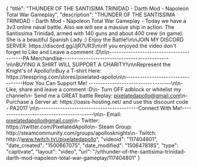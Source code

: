 {
    "title": "THUNDER OF THE SANTISIMA TRINIDAD - Darth Mod - Napoleon Total War Gameplay",
    "description": "THUNDER OF THE SANTISSIMA TRINIDAD  - Darth Mod - Napoleon Total War Gameplay - Today we have a 3v3 online naval battle. Also we will see a massive ship in action. The Santissima Trinidad, armed with 140 guns and about 400 crew (in game).  She is a beautiful Spanish Lady :) Enjoy the Battle!\n\nJOIN MY DISCORD SERVER: https:\/\/discord.gg\/JjR7UR3\n\nIf you enjoyed the video don't forget to Like and Leave a comment :D\n\n-----------------------------------------PA Merchandise---------------------------------------------\n\nBUYING A SHIRT WILL SUPPORT A CHARITY!\n\nRepresent the Knight's of Apollo!\nBuy a T-shirt Here: https:\/\/teespring.com\/stores\/pixelated-apollo\n\n----------------------------------How You Can Support Me! -----------------------------------\n\n- Like, share and leave a comment :D\n- Turn OFF adblock or whitelist my channel\n- Send me a GREAT battle Replay: pixelatedapollo@gmail.com\n- Purchase a Server at: https:\/\/oasis-hosting.net\/ and use this discount code - PA2017 \n\n------------------------------------------Connect With Me!-----------------------------------------\n\n- Email: pixelatedapollo@gmail.com\n- Twitter: https:\/\/twitter.com\/PixelatedApollo\n- Steam Group:  http:\/\/steamcommunity.com\/groups\/apollosknights\n- Twitch: http:\/\/www.twitch.tv\/pixelatedapollo",
    "videoid": "117404801",
    "date_created": "1500667075",
    "date_modified": "1506478185",
    "type": "captivate",
    "layout": "video",
    "url": "\/v\/thunder-of-the-santisima-trinidad-darth-mod-napoleon-total-war-gameplay\/117404801"
}